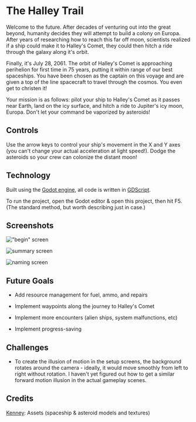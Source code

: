 # The Halley Trail

Welcome to the future. After decades of venturing out into the great beyond, humanity decides they will attempt to build a colony on Europa. After years of researching how to reach this far off moon, scientists realized if a ship could make it to Halley's Comet, they could then hitch a ride through the galaxy along it's orbit.

Finally, it's July 28, 2061. The orbit of Halley's Comet is approaching perihelion for first time in 75 years, putting it within range of our best spaceships. You have been chosen as the captain on this voyage and are given a top of the line spacecraft to travel through the cosmos. You even get to christen it!

Your mission is as follows: pilot your ship to Halley's Comet as it passes near Earth, land on the icy surface, and hitch a ride to Jupiter's icy moon, Europa. Don't let your command be vaporized by asteroids!

## Controls

Use the arrow keys to control your ship's movement in the X and Y axes (you can't change your actual acceleration at light speed!). Dodge the asteroids so your crew can colonize the distant moon!

## Technology

Built using the [Godot engine](https://godotengine.org/), all code is written in [GDScript](https://docs.godotengine.org/en/3.1/getting_started/scripting/gdscript/gdscript_basics.html).

To run the project, open the Godot editor & open this project, then hit F5. (The standard method, but worth describing just in case.)

## Screenshots

!["begin" screen](https://i.imgur.com/kH5cTm4.png)

![summary screen](https://i.imgur.com/kryhsDz.png)

![naming screen](https://i.imgur.com/mKvhVAR.png)

## Future Goals

* Add resource management for fuel, ammo, and repairs

* Implement waypoints along the journey to Halley's Comet

* Implement more encounters (alien ships, system malfunctions, etc)

* Implement progress-saving 

## Challenges

* To create the illusion of motion in the setup screens, the background rotates around the camera - ideally, it would move smoothly from left to right without rotation. I haven't yet figured out how to get a similar forward motion illusion in the actual gameplay scenes.

## Credits

[Kenney](https://www.kenney.nl/): Assets (spaceship & asteroid models and textures)
